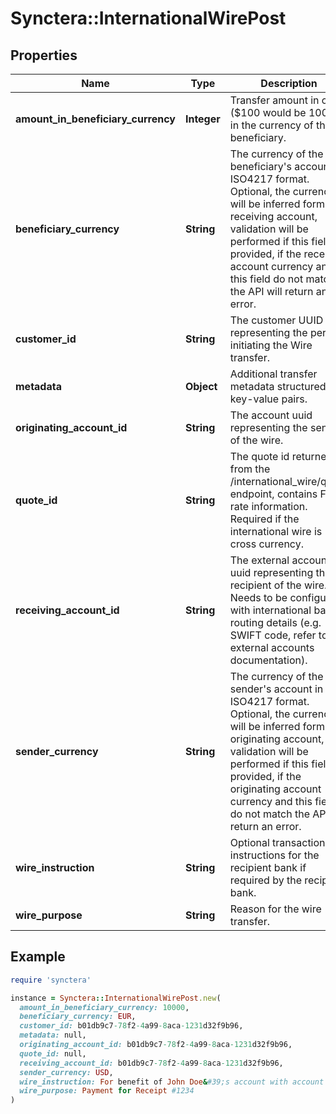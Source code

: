 # Synctera::InternationalWirePost

## Properties

| Name | Type | Description | Notes |
| ---- | ---- | ----------- | ----- |
| **amount_in_beneficiary_currency** | **Integer** | Transfer amount in cents ($100 would be 10000) in the currency of the beneficiary. |  |
| **beneficiary_currency** | **String** | The currency of the beneficiary&#39;s account in ISO4217 format. Optional, the currency will be inferred form the receiving account, validation will be performed if this field is provided, if the receiving account currency and this field do not match the API will return an error. | [optional] |
| **customer_id** | **String** | The customer UUID representing the person initiating the Wire transfer. |  |
| **metadata** | **Object** | Additional transfer metadata structured as key-value pairs. | [optional] |
| **originating_account_id** | **String** | The account uuid representing the sender of the wire. |  |
| **quote_id** | **String** | The quote id returned from the /international_wire/quote endpoint, contains FX rate information. Required if the international wire is cross currency. | [optional] |
| **receiving_account_id** | **String** | The external account uuid representing the recipient of the wire. Needs to be configured with international bank routing details (e.g. SWIFT code, refer to external accounts documentation). |  |
| **sender_currency** | **String** | The currency of the sender&#39;s account in ISO4217 format. Optional, the currency will be inferred form the originating account, validation will be performed if this field is provided, if the originating account currency and this field do not match the API will return an error. | [optional] |
| **wire_instruction** | **String** | Optional transaction instructions for the recipient bank if required by the recipient bank. | [optional] |
| **wire_purpose** | **String** | Reason for the wire transfer. |  |

## Example

```ruby
require 'synctera'

instance = Synctera::InternationalWirePost.new(
  amount_in_beneficiary_currency: 10000,
  beneficiary_currency: EUR,
  customer_id: b01db9c7-78f2-4a99-8aca-1231d32f9b96,
  metadata: null,
  originating_account_id: b01db9c7-78f2-4a99-8aca-1231d32f9b96,
  quote_id: null,
  receiving_account_id: b01db9c7-78f2-4a99-8aca-1231d32f9b96,
  sender_currency: USD,
  wire_instruction: For benefit of John Doe&#39;s account with account number XXX,
  wire_purpose: Payment for Receipt #1234
)
```

